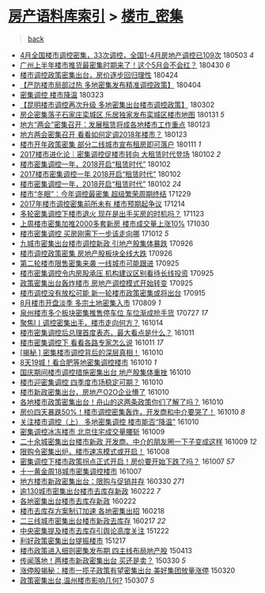 [房产语料库索引](../../README.md)  > [楼市_密集](楼市_密集.md)
====
> [back](../README.md)

- [4月全国楼市调控密集，33次调控，全国1-4月房地产调控已109次](http://jkwz.applinzi.com/ittc/7098934557376250897.html#4%E6%9C%88%E5%85%A8%E5%9B%BD%E6%A5%BC%E5%B8%82%E8%B0%83%E6%8E%A7%E5%AF%86%E9%9B%86%EF%BC%8C33%E6%AC%A1%E8%B0%83%E6%8E%A7%EF%BC%8C%E5%85%A8%E5%9B%BD1-4%E6%9C%88%E6%88%BF%E5%9C%B0%E4%BA%A7%E8%B0%83%E6%8E%A7%E5%B7%B2109%E6%AC%A1) 180503 *4* 
- [广州上半年楼市推货最密集时期来了！这个5月会不会红？](http://jkwz.applinzi.com/ittc/7097846212369843216.html#%E5%B9%BF%E5%B7%9E%E4%B8%8A%E5%8D%8A%E5%B9%B4%E6%A5%BC%E5%B8%82%E6%8E%A8%E8%B4%A7%E6%9C%80%E5%AF%86%E9%9B%86%E6%97%B6%E6%9C%9F%E6%9D%A5%E4%BA%86%EF%BC%81%E8%BF%99%E4%B8%AA5%E6%9C%88%E4%BC%9A%E4%B8%8D%E4%BC%9A%E7%BA%A2%EF%BC%9F) 180430 *6* 
- [楼市调控政策密集出台，房价逐步回归理性](http://jkwz.applinzi.com/ittc/7095559979174200330.html#%E6%A5%BC%E5%B8%82%E8%B0%83%E6%8E%A7%E6%94%BF%E7%AD%96%E5%AF%86%E9%9B%86%E5%87%BA%E5%8F%B0%EF%BC%8C%E6%88%BF%E4%BB%B7%E9%80%90%E6%AD%A5%E5%9B%9E%E5%BD%92%E7%90%86%E6%80%A7) 180424  
- [【严防楼市局部过热 多地密集发布精准调控政策】](http://jkwz.applinzi.com/ittc/7088012192035374097.html#%E3%80%90%E4%B8%A5%E9%98%B2%E6%A5%BC%E5%B8%82%E5%B1%80%E9%83%A8%E8%BF%87%E7%83%AD+%E5%A4%9A%E5%9C%B0%E5%AF%86%E9%9B%86%E5%8F%91%E5%B8%83%E7%B2%BE%E5%87%86%E8%B0%83%E6%8E%A7%E6%94%BF%E7%AD%96%E3%80%91) 180404  
- [密集调控 楼市降温](http://jkwz.applinzi.com/ittc/7083596219320632326.html#%E5%AF%86%E9%9B%86%E8%B0%83%E6%8E%A7+%E6%A5%BC%E5%B8%82%E9%99%8D%E6%B8%A9) 180323  
- [【昆明楼市调控再次升级 多地密集出台楼市调控政策】](http://jkwz.applinzi.com/ittc/7075766844072133648.html#%E3%80%90%E6%98%86%E6%98%8E%E6%A5%BC%E5%B8%82%E8%B0%83%E6%8E%A7%E5%86%8D%E6%AC%A1%E5%8D%87%E7%BA%A7+%E5%A4%9A%E5%9C%B0%E5%AF%86%E9%9B%86%E5%87%BA%E5%8F%B0%E6%A5%BC%E5%B8%82%E8%B0%83%E6%8E%A7%E6%94%BF%E7%AD%96%E3%80%91) 180302  
- [房企密集落子石家庄栾城区 乐居独家发布栾城区楼市地图](http://jkwz.applinzi.com/ittc/7064802534504268816.html#%E6%88%BF%E4%BC%81%E5%AF%86%E9%9B%86%E8%90%BD%E5%AD%90%E7%9F%B3%E5%AE%B6%E5%BA%84%E6%A0%BE%E5%9F%8E%E5%8C%BA+%E4%B9%90%E5%B1%85%E7%8B%AC%E5%AE%B6%E5%8F%91%E5%B8%83%E6%A0%BE%E5%9F%8E%E5%8C%BA%E6%A5%BC%E5%B8%82%E5%9C%B0%E5%9B%BE) 180131 *5* 
- [地方“两会”密集召开：发展租赁将成各地楼市工作重点](http://jkwz.applinzi.com/ittc/7061747441475257360.html#%E5%9C%B0%E6%96%B9%E2%80%9C%E4%B8%A4%E4%BC%9A%E2%80%9D%E5%AF%86%E9%9B%86%E5%8F%AC%E5%BC%80%EF%BC%9A%E5%8F%91%E5%B1%95%E7%A7%9F%E8%B5%81%E5%B0%86%E6%88%90%E5%90%84%E5%9C%B0%E6%A5%BC%E5%B8%82%E5%B7%A5%E4%BD%9C%E9%87%8D%E7%82%B9) 180123  
- [地方两会密集召开 看看如何定调2018年楼市？](http://jkwz.applinzi.com/ittc/7061726387713344522.html#%E5%9C%B0%E6%96%B9%E4%B8%A4%E4%BC%9A%E5%AF%86%E9%9B%86%E5%8F%AC%E5%BC%80+%E7%9C%8B%E7%9C%8B%E5%A6%82%E4%BD%95%E5%AE%9A%E8%B0%832018%E5%B9%B4%E6%A5%BC%E5%B8%82%EF%BC%9F) 180123  
- [楼市开年政策密集 部分二线城市宣布租房即可落户](http://jkwz.applinzi.com/ittc/7057253010336384007.html#%E6%A5%BC%E5%B8%82%E5%BC%80%E5%B9%B4%E6%94%BF%E7%AD%96%E5%AF%86%E9%9B%86+%E9%83%A8%E5%88%86%E4%BA%8C%E7%BA%BF%E5%9F%8E%E5%B8%82%E5%AE%A3%E5%B8%83%E7%A7%9F%E6%88%BF%E5%8D%B3%E5%8F%AF%E8%90%BD%E6%88%B7) 180111 *1* 
- [2017楼市进化论｜密集调控促楼市转向 大租赁时代登场](http://jkwz.applinzi.com/ittc/7054051693786825735.html#2017%E6%A5%BC%E5%B8%82%E8%BF%9B%E5%8C%96%E8%AE%BA%EF%BD%9C%E5%AF%86%E9%9B%86%E8%B0%83%E6%8E%A7%E4%BF%83%E6%A5%BC%E5%B8%82%E8%BD%AC%E5%90%91+%E5%A4%A7%E7%A7%9F%E8%B5%81%E6%97%B6%E4%BB%A3%E7%99%BB%E5%9C%BA) 180102 *2* 
- [楼市密集调控一年，2018开启“租赁时代”](http://jkwz.applinzi.com/ittc/7053923981684376587.html#%E6%A5%BC%E5%B8%82%E5%AF%86%E9%9B%86%E8%B0%83%E6%8E%A7%E4%B8%80%E5%B9%B4%EF%BC%8C2018%E5%BC%80%E5%90%AF%E2%80%9C%E7%A7%9F%E8%B5%81%E6%97%B6%E4%BB%A3%E2%80%9D) 180102  
- [2017楼市密集调控一年 2018开启“租赁时代”](http://jkwz.applinzi.com/ittc/7053906622668080139.html#2017%E6%A5%BC%E5%B8%82%E5%AF%86%E9%9B%86%E8%B0%83%E6%8E%A7%E4%B8%80%E5%B9%B4+2018%E5%BC%80%E5%90%AF%E2%80%9C%E7%A7%9F%E8%B5%81%E6%97%B6%E4%BB%A3%E2%80%9D) 180102  
- [楼市密集调控一年，2018开启“租赁时代”](http://jkwz.applinzi.com/ittc/7053885366136734730.html#%E6%A5%BC%E5%B8%82%E5%AF%86%E9%9B%86%E8%B0%83%E6%8E%A7%E4%B8%80%E5%B9%B4%EF%BC%8C2018%E5%BC%80%E5%90%AF%E2%80%9C%E7%A7%9F%E8%B5%81%E6%97%B6%E4%BB%A3%E2%80%9D) 180102 *24* 
- [楼市“冬眠”：今年调控最密集 超级繁荣周期终结](http://jkwz.applinzi.com/ittc/7052617566655087632.html#%E6%A5%BC%E5%B8%82%E2%80%9C%E5%86%AC%E7%9C%A0%E2%80%9D%EF%BC%9A%E4%BB%8A%E5%B9%B4%E8%B0%83%E6%8E%A7%E6%9C%80%E5%AF%86%E9%9B%86+%E8%B6%85%E7%BA%A7%E7%B9%81%E8%8D%A3%E5%91%A8%E6%9C%9F%E7%BB%88%E7%BB%93) 171229  
- [2017年楼市调控密集前所未有 楼市预期起争议](http://jkwz.applinzi.com/ittc/7046917201834017808.html#2017%E5%B9%B4%E6%A5%BC%E5%B8%82%E8%B0%83%E6%8E%A7%E5%AF%86%E9%9B%86%E5%89%8D%E6%89%80%E6%9C%AA%E6%9C%89+%E6%A5%BC%E5%B8%82%E9%A2%84%E6%9C%9F%E8%B5%B7%E4%BA%89%E8%AE%AE) 171214  
- [多轮密集调控下楼市退火 现在是出手买房的时机吗？](http://jkwz.applinzi.com/ittc/7039049442731230224.html#%E5%A4%9A%E8%BD%AE%E5%AF%86%E9%9B%86%E8%B0%83%E6%8E%A7%E4%B8%8B%E6%A5%BC%E5%B8%82%E9%80%80%E7%81%AB+%E7%8E%B0%E5%9C%A8%E6%98%AF%E5%87%BA%E6%89%8B%E4%B9%B0%E6%88%BF%E7%9A%84%E6%97%B6%E6%9C%BA%E5%90%97%EF%BC%9F) 171123  
- [上周楼市密集加推2000多套新房 楼市成交量上涨10%](http://jkwz.applinzi.com/ittc/7030210673622123536.html#%E4%B8%8A%E5%91%A8%E6%A5%BC%E5%B8%82%E5%AF%86%E9%9B%86%E5%8A%A0%E6%8E%A82000%E5%A4%9A%E5%A5%97%E6%96%B0%E6%88%BF+%E6%A5%BC%E5%B8%82%E6%88%90%E4%BA%A4%E9%87%8F%E4%B8%8A%E6%B6%A810%25) 171030  
- [楼市密集调控 买房刚需下一步该走向哪](http://jkwz.applinzi.com/ittc/7023522186294461456.html#%E6%A5%BC%E5%B8%82%E5%AF%86%E9%9B%86%E8%B0%83%E6%8E%A7+%E4%B9%B0%E6%88%BF%E5%88%9A%E9%9C%80%E4%B8%8B%E4%B8%80%E6%AD%A5%E8%AF%A5%E8%B5%B0%E5%90%91%E5%93%AA) 171012 *5* 
- [九城市密集出台楼市调控新政 引地产股集体暴跌](http://jkwz.applinzi.com/ittc/7017564981195965456.html#%E4%B9%9D%E5%9F%8E%E5%B8%82%E5%AF%86%E9%9B%86%E5%87%BA%E5%8F%B0%E6%A5%BC%E5%B8%82%E8%B0%83%E6%8E%A7%E6%96%B0%E6%94%BF+%E5%BC%95%E5%9C%B0%E4%BA%A7%E8%82%A1%E9%9B%86%E4%BD%93%E6%9A%B4%E8%B7%8C) 170926  
- [楼市调控政策密集 房地产股板块全线大跌](http://jkwz.applinzi.com/ittc/7017518099996345361.html#%E6%A5%BC%E5%B8%82%E8%B0%83%E6%8E%A7%E6%94%BF%E7%AD%96%E5%AF%86%E9%9B%86+%E6%88%BF%E5%9C%B0%E4%BA%A7%E8%82%A1%E6%9D%BF%E5%9D%97%E5%85%A8%E7%BA%BF%E5%A4%A7%E8%B7%8C) 170926  
- [第二轮楼市限售密集来袭 一线城市可能跟进](http://jkwz.applinzi.com/ittc/7017310954428302352.html#%E7%AC%AC%E4%BA%8C%E8%BD%AE%E6%A5%BC%E5%B8%82%E9%99%90%E5%94%AE%E5%AF%86%E9%9B%86%E6%9D%A5%E8%A2%AD+%E4%B8%80%E7%BA%BF%E5%9F%8E%E5%B8%82%E5%8F%AF%E8%83%BD%E8%B7%9F%E8%BF%9B) 170925  
- [楼市密集调控令内房股承压 机构建议区别看待长线投资](http://jkwz.applinzi.com/ittc/7017274174467474448.html#%E6%A5%BC%E5%B8%82%E5%AF%86%E9%9B%86%E8%B0%83%E6%8E%A7%E4%BB%A4%E5%86%85%E6%88%BF%E8%82%A1%E6%89%BF%E5%8E%8B+%E6%9C%BA%E6%9E%84%E5%BB%BA%E8%AE%AE%E5%8C%BA%E5%88%AB%E7%9C%8B%E5%BE%85%E9%95%BF%E7%BA%BF%E6%8A%95%E8%B5%84) 170925  
- [政策密集出台轰炸楼市 房地产调控模式开始转变](http://jkwz.applinzi.com/ittc/7017172601103975441.html#%E6%94%BF%E7%AD%96%E5%AF%86%E9%9B%86%E5%87%BA%E5%8F%B0%E8%BD%B0%E7%82%B8%E6%A5%BC%E5%B8%82+%E6%88%BF%E5%9C%B0%E4%BA%A7%E8%B0%83%E6%8E%A7%E6%A8%A1%E5%BC%8F%E5%BC%80%E5%A7%8B%E8%BD%AC%E5%8F%98) 170925  
- [楼市调控没有放松可能 新一轮楼市政策密集或将出台](http://jkwz.applinzi.com/ittc/7013487584293159697.html#%E6%A5%BC%E5%B8%82%E8%B0%83%E6%8E%A7%E6%B2%A1%E6%9C%89%E6%94%BE%E6%9D%BE%E5%8F%AF%E8%83%BD+%E6%96%B0%E4%B8%80%E8%BD%AE%E6%A5%BC%E5%B8%82%E6%94%BF%E7%AD%96%E5%AF%86%E9%9B%86%E6%88%96%E5%B0%86%E5%87%BA%E5%8F%B0) 170915  
- [8月楼市开盘淡季 多宗土地密集入市](http://jkwz.applinzi.com/ittc/6999714693961483280.html#8%E6%9C%88%E6%A5%BC%E5%B8%82%E5%BC%80%E7%9B%98%E6%B7%A1%E5%AD%A3+%E5%A4%9A%E5%AE%97%E5%9C%9F%E5%9C%B0%E5%AF%86%E9%9B%86%E5%85%A5%E5%B8%82) 170809 *1* 
- [泉州楼市多个板块密集推售停车位 车位渐成抢手货](http://jkwz.applinzi.com/ittc/6994914825074115601.html#%E6%B3%89%E5%B7%9E%E6%A5%BC%E5%B8%82%E5%A4%9A%E4%B8%AA%E6%9D%BF%E5%9D%97%E5%AF%86%E9%9B%86%E6%8E%A8%E5%94%AE%E5%81%9C%E8%BD%A6%E4%BD%8D+%E8%BD%A6%E4%BD%8D%E6%B8%90%E6%88%90%E6%8A%A2%E6%89%8B%E8%B4%A7) 170727 *17* 
- [聚焦Ⅰ丨调控密集出手，楼市走向何方？](http://jkwz.applinzi.com/ittc/6888853665242153988.html#%E8%81%9A%E7%84%A6%E2%85%A0%E4%B8%A8%E8%B0%83%E6%8E%A7%E5%AF%86%E9%9B%86%E5%87%BA%E6%89%8B%EF%BC%8C%E6%A5%BC%E5%B8%82%E8%B5%B0%E5%90%91%E4%BD%95%E6%96%B9%EF%BC%9F) 161014  
- [楼市密集调控后总理首度表态，最大看点是什么？](http://jkwz.applinzi.com/ittc/6887863804674704388.html#%E6%A5%BC%E5%B8%82%E5%AF%86%E9%9B%86%E8%B0%83%E6%8E%A7%E5%90%8E%E6%80%BB%E7%90%86%E9%A6%96%E5%BA%A6%E8%A1%A8%E6%80%81%EF%BC%8C%E6%9C%80%E5%A4%A7%E7%9C%8B%E7%82%B9%E6%98%AF%E4%BB%80%E4%B9%88%EF%BC%9F) 161011  
- [楼市密集调控下 看看各路专家怎么说](http://jkwz.applinzi.com/ittc/6887824113338418180.html#%E6%A5%BC%E5%B8%82%E5%AF%86%E9%9B%86%E8%B0%83%E6%8E%A7%E4%B8%8B+%E7%9C%8B%E7%9C%8B%E5%90%84%E8%B7%AF%E4%B8%93%E5%AE%B6%E6%80%8E%E4%B9%88%E8%AF%B4) 161011 *17* 
- [[揭秘 ] 密集楼市调控背后的深层真相！](http://jkwz.applinzi.com/ittc/6887459171124904964.html#%5B%E6%8F%AD%E7%A7%98+%5D+%E5%AF%86%E9%9B%86%E6%A5%BC%E5%B8%82%E8%B0%83%E6%8E%A7%E8%83%8C%E5%90%8E%E7%9A%84%E6%B7%B1%E5%B1%82%E7%9C%9F%E7%9B%B8%EF%BC%81) 161010  
- [8天19城！看合肥等地密集调控楼市](http://jkwz.applinzi.com/ittc/6887462942307517444.html#8%E5%A4%A919%E5%9F%8E%EF%BC%81%E7%9C%8B%E5%90%88%E8%82%A5%E7%AD%89%E5%9C%B0%E5%AF%86%E9%9B%86%E8%B0%83%E6%8E%A7%E6%A5%BC%E5%B8%82) 161010 *1* 
- [国庆期间楼市调控措施密集出台 地产股集体重挫](http://jkwz.applinzi.com/ittc/6887435507268584452.html#%E5%9B%BD%E5%BA%86%E6%9C%9F%E9%97%B4%E6%A5%BC%E5%B8%82%E8%B0%83%E6%8E%A7%E6%8E%AA%E6%96%BD%E5%AF%86%E9%9B%86%E5%87%BA%E5%8F%B0+%E5%9C%B0%E4%BA%A7%E8%82%A1%E9%9B%86%E4%BD%93%E9%87%8D%E6%8C%AB) 161010  
- [楼市迎密集调控 四季度市场稳定可期？](http://jkwz.applinzi.com/ittc/6887410099823313925.html#%E6%A5%BC%E5%B8%82%E8%BF%8E%E5%AF%86%E9%9B%86%E8%B0%83%E6%8E%A7+%E5%9B%9B%E5%AD%A3%E5%BA%A6%E5%B8%82%E5%9C%BA%E7%A8%B3%E5%AE%9A%E5%8F%AF%E6%9C%9F%EF%BC%9F) 161010  
- [楼市新政密集出台，房地产O2O企业懵了](http://jkwz.applinzi.com/ittc/6887409760780944388.html#%E6%A5%BC%E5%B8%82%E6%96%B0%E6%94%BF%E5%AF%86%E9%9B%86%E5%87%BA%E5%8F%B0%EF%BC%8C%E6%88%BF%E5%9C%B0%E4%BA%A7O2O%E4%BC%81%E4%B8%9A%E6%87%B5%E4%BA%86) 161010  
- [各地楼市政策密集出台！舟山的这两条政策你们了解了吗？](http://jkwz.applinzi.com/ittc/6887335164220277764.html#%E5%90%84%E5%9C%B0%E6%A5%BC%E5%B8%82%E6%94%BF%E7%AD%96%E5%AF%86%E9%9B%86%E5%87%BA%E5%8F%B0%EF%BC%81%E8%88%9F%E5%B1%B1%E7%9A%84%E8%BF%99%E4%B8%A4%E6%9D%A1%E6%94%BF%E7%AD%96%E4%BD%A0%E4%BB%AC%E4%BA%86%E8%A7%A3%E4%BA%86%E5%90%97%EF%BC%9F) 161010  
- [房价四天暴跌50%！楼市调控密集轰炸，开发商和中介要哭了！](http://jkwz.applinzi.com/ittc/6887302911486329860.html#%E6%88%BF%E4%BB%B7%E5%9B%9B%E5%A4%A9%E6%9A%B4%E8%B7%8C50%25%EF%BC%81%E6%A5%BC%E5%B8%82%E8%B0%83%E6%8E%A7%E5%AF%86%E9%9B%86%E8%BD%B0%E7%82%B8%EF%BC%8C%E5%BC%80%E5%8F%91%E5%95%86%E5%92%8C%E4%B8%AD%E4%BB%8B%E8%A6%81%E5%93%AD%E4%BA%86%EF%BC%81) 161010 *8* 
- [关注楼市调控（上） 多地密集调控 楼市能否“降温”](http://jkwz.applinzi.com/ittc/6887277251262940165.html#%E5%85%B3%E6%B3%A8%E6%A5%BC%E5%B8%82%E8%B0%83%E6%8E%A7%EF%BC%88%E4%B8%8A%EF%BC%89+%E5%A4%9A%E5%9C%B0%E5%AF%86%E9%9B%86%E8%B0%83%E6%8E%A7+%E6%A5%BC%E5%B8%82%E8%83%BD%E5%90%A6%E2%80%9C%E9%99%8D%E6%B8%A9%E2%80%9D) 161010  
- [密集调控冰冻楼市 北京住宅成交量腰斩](http://jkwz.applinzi.com/ittc/6887127984854533124.html#%E5%AF%86%E9%9B%86%E8%B0%83%E6%8E%A7%E5%86%B0%E5%86%BB%E6%A5%BC%E5%B8%82+%E5%8C%97%E4%BA%AC%E4%BD%8F%E5%AE%85%E6%88%90%E4%BA%A4%E9%87%8F%E8%85%B0%E6%96%A9) 161009  
- [二十余城密集出台楼市新政 开发商、中介的朋友圈一下子变成这样](http://jkwz.applinzi.com/ittc/6886919980792169477.html#%E4%BA%8C%E5%8D%81%E4%BD%99%E5%9F%8E%E5%AF%86%E9%9B%86%E5%87%BA%E5%8F%B0%E6%A5%BC%E5%B8%82%E6%96%B0%E6%94%BF+%E5%BC%80%E5%8F%91%E5%95%86%E3%80%81%E4%B8%AD%E4%BB%8B%E7%9A%84%E6%9C%8B%E5%8F%8B%E5%9C%88%E4%B8%80%E4%B8%8B%E5%AD%90%E5%8F%98%E6%88%90%E8%BF%99%E6%A0%B7) 161009 *12* 
- [限购令密集出炉，楼市速冻模式或开启！](http://jkwz.applinzi.com/ittc/6886681853926310916.html#%E9%99%90%E8%B4%AD%E4%BB%A4%E5%AF%86%E9%9B%86%E5%87%BA%E7%82%89%EF%BC%8C%E6%A5%BC%E5%B8%82%E9%80%9F%E5%86%BB%E6%A8%A1%E5%BC%8F%E6%88%96%E5%BC%80%E5%90%AF%EF%BC%81) 161008  
- [密集调控下楼市政策拐点正式开启！房价要开始下跌了吗？](http://jkwz.applinzi.com/ittc/6886279233562739717.html#%E5%AF%86%E9%9B%86%E8%B0%83%E6%8E%A7%E4%B8%8B%E6%A5%BC%E5%B8%82%E6%94%BF%E7%AD%96%E6%8B%90%E7%82%B9%E6%AD%A3%E5%BC%8F%E5%BC%80%E5%90%AF%EF%BC%81%E6%88%BF%E4%BB%B7%E8%A6%81%E5%BC%80%E5%A7%8B%E4%B8%8B%E8%B7%8C%E4%BA%86%E5%90%97%EF%BC%9F) 161007 *57* 
- [十一黄金周18城市密集调控楼市](http://jkwz.applinzi.com/ittc/6886190053046354949.html#%E5%8D%81%E4%B8%80%E9%BB%84%E9%87%91%E5%91%A818%E5%9F%8E%E5%B8%82%E5%AF%86%E9%9B%86%E8%B0%83%E6%8E%A7%E6%A5%BC%E5%B8%82) 161007  
- [地方楼市新政密集出台：限购与促销并存](http://jkwz.applinzi.com/ittc/6815282827494949892.html#%E5%9C%B0%E6%96%B9%E6%A5%BC%E5%B8%82%E6%96%B0%E6%94%BF%E5%AF%86%E9%9B%86%E5%87%BA%E5%8F%B0%EF%BC%9A%E9%99%90%E8%B4%AD%E4%B8%8E%E4%BF%83%E9%94%80%E5%B9%B6%E5%AD%98) 160330 *271* 
- [逾130城市密集出台楼市去库存新政](http://jkwz.applinzi.com/ittc/6801660953506612229.html#%E9%80%BE130%E5%9F%8E%E5%B8%82%E5%AF%86%E9%9B%86%E5%87%BA%E5%8F%B0%E6%A5%BC%E5%B8%82%E5%8E%BB%E5%BA%93%E5%AD%98%E6%96%B0%E6%94%BF) 160222 *7* 
- [各地密集出台楼市去库存新政](http://jkwz.applinzi.com/ittc/6801430864470737924.html#%E5%90%84%E5%9C%B0%E5%AF%86%E9%9B%86%E5%87%BA%E5%8F%B0%E6%A5%BC%E5%B8%82%E5%8E%BB%E5%BA%93%E5%AD%98%E6%96%B0%E6%94%BF) 160222  
- [楼市去库存方案制订加速 各地密集出招](http://jkwz.applinzi.com/ittc/6800070664702657541.html#%E6%A5%BC%E5%B8%82%E5%8E%BB%E5%BA%93%E5%AD%98%E6%96%B9%E6%A1%88%E5%88%B6%E8%AE%A2%E5%8A%A0%E9%80%9F+%E5%90%84%E5%9C%B0%E5%AF%86%E9%9B%86%E5%87%BA%E6%8B%9B) 160218  
- [二三线城市密集出台楼市新政去库存](http://jkwz.applinzi.com/ittc/6799736685025821701.html#%E4%BA%8C%E4%B8%89%E7%BA%BF%E5%9F%8E%E5%B8%82%E5%AF%86%E9%9B%86%E5%87%BA%E5%8F%B0%E6%A5%BC%E5%B8%82%E6%96%B0%E6%94%BF%E5%8E%BB%E5%BA%93%E5%AD%98) 160217 *22* 
- [中央密集提及楼市去库存引舆论高度关注](http://jkwz.applinzi.com/ittc/6778691432378532869.html#%E4%B8%AD%E5%A4%AE%E5%AF%86%E9%9B%86%E6%8F%90%E5%8F%8A%E6%A5%BC%E5%B8%82%E5%8E%BB%E5%BA%93%E5%AD%98%E5%BC%95%E8%88%86%E8%AE%BA%E9%AB%98%E5%BA%A6%E5%85%B3%E6%B3%A8) 151222  
- [利好政策密集出台提振楼市](http://jkwz.applinzi.com/ittc/6776880813245481988.html#%E5%88%A9%E5%A5%BD%E6%94%BF%E7%AD%96%E5%AF%86%E9%9B%86%E5%87%BA%E5%8F%B0%E6%8F%90%E6%8C%AF%E6%A5%BC%E5%B8%82) 151217  
- [楼市政策进入细则密集发布期 四主线布局地产股](http://jkwz.applinzi.com/ittc/547650611405134484.html#%E6%A5%BC%E5%B8%82%E6%94%BF%E7%AD%96%E8%BF%9B%E5%85%A5%E7%BB%86%E5%88%99%E5%AF%86%E9%9B%86%E5%8F%91%E5%B8%83%E6%9C%9F+%E5%9B%9B%E4%B8%BB%E7%BA%BF%E5%B8%83%E5%B1%80%E5%9C%B0%E4%BA%A7%E8%82%A1) 150413  
- [传闻落地！两楼市新政密集出台 买还是卖？](http://jkwz.applinzi.com/ittc/547650611400941086.html#%E4%BC%A0%E9%97%BB%E8%90%BD%E5%9C%B0%EF%BC%81%E4%B8%A4%E6%A5%BC%E5%B8%82%E6%96%B0%E6%94%BF%E5%AF%86%E9%9B%86%E5%87%BA%E5%8F%B0+%E4%B9%B0%E8%BF%98%E6%98%AF%E5%8D%96%EF%BC%9F) 150330 *5* 
- [涨停股揭秘：楼市一揽子政策有望密集出台 美好集团放量涨停](http://jkwz.applinzi.com/ittc/547650611396892710.html#%E6%B6%A8%E5%81%9C%E8%82%A1%E6%8F%AD%E7%A7%98%EF%BC%9A%E6%A5%BC%E5%B8%82%E4%B8%80%E6%8F%BD%E5%AD%90%E6%94%BF%E7%AD%96%E6%9C%89%E6%9C%9B%E5%AF%86%E9%9B%86%E5%87%BA%E5%8F%B0+%E7%BE%8E%E5%A5%BD%E9%9B%86%E5%9B%A2%E6%94%BE%E9%87%8F%E6%B6%A8%E5%81%9C) 150320  
- [政策密集出台,温州楼市影响几何?](http://jkwz.applinzi.com/ittc/547650611395463303.html#%E6%94%BF%E7%AD%96%E5%AF%86%E9%9B%86%E5%87%BA%E5%8F%B0%2C%E6%B8%A9%E5%B7%9E%E6%A5%BC%E5%B8%82%E5%BD%B1%E5%93%8D%E5%87%A0%E4%BD%95%3F) 150307 *5* 

